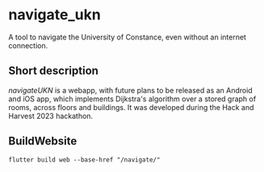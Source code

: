 # navigate_ukn

A tool to navigate the University of Constance, even without an internet connection.

## Short description

*navigateUKN* is a webapp, with future plans to be released as an Android and iOS app, which implements Dijkstra's algorithm over a stored graph of rooms, across floors and buildings.
It was developed during the Hack and Harvest 2023 hackathon.

## BuildWebsite

```shell
flutter build web --base-href "/navigate/"
```